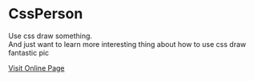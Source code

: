# CssPerson
Use css draw something.<br>
And just want to learn more interesting thing about how to use css draw fantastic pic

[Visit Online Page](http://www.raingxm.com/CssPerson)
